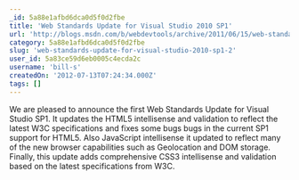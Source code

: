 ```yaml
---
_id: 5a88e1afbd6dca0d5f0d2fbe
title: 'Web Standards Update for Visual Studio 2010 SP1'
url: 'http://blogs.msdn.com/b/webdevtools/archive/2011/06/15/web-standards-update-for-visual-studio-2010-sp1.aspx'
category: 5a88e1afbd6dca0d5f0d2fbe
slug: 'web-standards-update-for-visual-studio-2010-sp1-2'
user_id: 5a83ce59d6eb0005c4ecda2c
username: 'bill-s'
createdOn: '2012-07-13T07:24:34.000Z'
tags: []
---
```


We are pleased to announce the first Web Standards Update for Visual Studio SP1. It updates the HTML5 intellisense and validation to reflect the latest W3C specifications and fixes some bugs bugs in the current SP1 support for HTML5. Also JavaScript intellisense it updated to reflect many of the new browser capabilities such as Geolocation and DOM storage. Finally, this update adds comprehensive CSS3 intellisense and validation based on the latest specifications from W3C.
